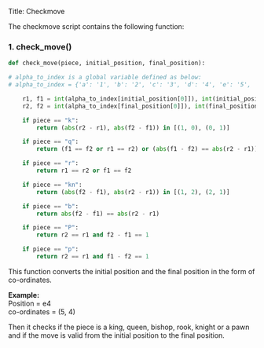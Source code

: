 Title: Checkmove

The checkmove script contains the following function:

### **1. check_move()**

~~~ python
def check_move(piece, initial_position, final_position):

# alpha_to_index is a global variable defined as below:
# alpha_to_index = {'a': '1', 'b': '2', 'c': '3', 'd': '4', 'e': '5', 'f': '6', 'g': '7', 'h': '8'}

    r1, f1 = int(alpha_to_index[initial_position[0]]), int(initial_position[1])
    r2, f2 = int(alpha_to_index[final_position[0]]), int(final_position[1])

    if piece == "k":
        return (abs(r2 - r1), abs(f2 - f1)) in [(1, 0), (0, 1)]

    if piece == "q":
        return (f1 == f2 or r1 == r2) or (abs(f1 - f2) == abs(r2 - r1))

    if piece == "r":
        return r1 == r2 or f1 == f2

    if piece == "kn":
        return (abs(f2 - f1), abs(r2 - r1)) in [(1, 2), (2, 1)]

    if piece == "b":
        return abs(f2 - f1) == abs(r2 - r1)

    if piece == "P":
        return r2 == r1 and f2 - f1 == 1

    if piece == "p":
        return r2 == r1 and f1 - f2 == 1
~~~    

This function converts the initial position and the final position in the form of co-ordinates.

**Example:**  
        Position = e4  
        co-ordinates = (5, 4) 

Then it checks if the piece is a king, queen, bishop, rook, knight or a pawn and if the move is valid from the initial position to the final position.
